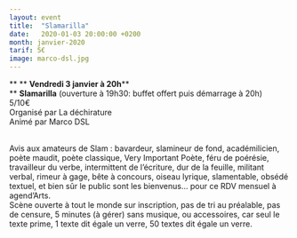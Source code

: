 ```yaml
---
layout: event
title:  "Slamarilla"
date:   2020-01-03 20:00:00 +0200
month: janvier-2020
tarif: 5€
image: marco-dsl.jpg
---
```


**
**
**Vendredi 3 janvier à 20h****  
** **Slamarilla** (ouverture à 19h30: buffet offert puis démarrage à 20h)<br /> 5/10€<br /> Organisé par La déchirature<br /> Animé par Marco DSL

<br /> Avis aux amateurs de Slam : bavardeur, slamineur de fond, académilicien, poète maudit, poète classique, Very Important Poète, féru de poérésie, travailleur du verbe, intermittent de l’écriture, dur de la feuille, militant verbal, rimeur à gage, bête à concours, oiseau lyrique, slamentable, obsédé textuel, et bien sûr le public sont les bienvenus… pour ce RDV mensuel à agend’Arts.<br /> Scène ouverte à tout le monde sur inscription, pas de tri au préalable, pas de censure, 5 minutes (à gérer) sans musique, ou accessoires, car seul le texte prime, 1 texte dit égale un verre, 50 textes dit égale un verre.